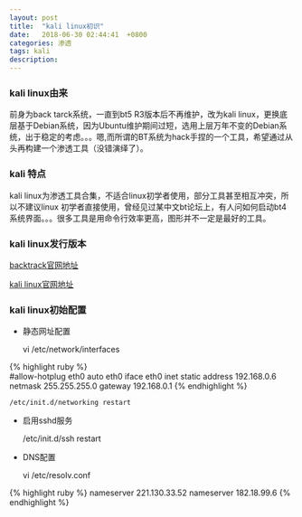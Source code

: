 ```yaml
---
layout: post
title:  "kali linux初识"
date:   2018-06-30 02:44:41  +0800
categories: 渗透
tags: kali
description: 
---
```

### kali linux由来

前身为back tarck系统，一直到bt5 R3版本后不再维护，改为kali linux，更换底层基于Debian系统，因为Ubuntu维护期间过短，选用上层万年不变的Debian系统，出于稳定的考虑。。。嗯,而所谓的BT系统为hack手捏的一个工具，希望通过从头再构建一个渗透工具（没错演绎了）。

### kali 特点

kali linux为渗透工具合集，不适合linux初学者使用，部分工具甚至相互冲突，所以不建议linux
初学者直接使用，曾经见过某中文bt论坛上，有人问如何启动bt4系统界面。。。很多工具是用命令行效率更高，图形并不一定是最好的工具。

### kali linux发行版本

[backtrack官网地址](https://www.backtrack-linux.org/)

[kali linux官网地址](https://www.kali.org/downloads/)



### kali linux初始配置

* 静态网址配置


	vi /etc/network/interfaces

{% highlight ruby %}	
#allow-hotplug eth0
auto eth0
iface eth0 inet static
	address 192.168.0.6
	netmask 255.255.255.0
	gateway 192.168.0.1
{% endhighlight %}

	/etc/init.d/networking restart


* 启用sshd服务

	/etc/init.d/ssh restart

* DNS配置

	vi /etc/resolv.conf

{% highlight ruby %}
nameserver 221.130.33.52
nameserver 182.18.99.6
{% endhighlight %}

